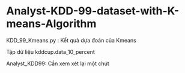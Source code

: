 # Analyst-KDD-99-dataset-with-K-means-Algorithm
KDD_99_Kmeans.py : Kết quả dựa đoán của Kmeans

Tập dữ liệu kddcup.data_10_percent

Analyst_KDD99: Cần xem xét lại một chút
